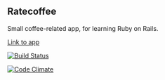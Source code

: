 ## Ratecoffee

Small coffee-related app,
for learning Ruby on Rails.

[Link to app](https://ratecoffee.herokuapp.com/roasteries)

[![Build Status](https://travis-ci.org/tuutuu/ratecoffee.png)](https://travis-ci.org/tuutuu/ratecoffee)

[![Code Climate](https://codeclimate.com/github/tuutuu/ratecoffee.png)](https://codeclimate.com/github/tuutuu/ratecoffee)
